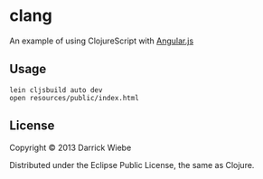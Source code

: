 # clang

An example of using ClojureScript with
[Angular.js](http://angularjs.org/)

## Usage


```
lein cljsbuild auto dev
open resources/public/index.html
```

## License

Copyright © 2013 Darrick Wiebe

Distributed under the Eclipse Public License, the same as Clojure.
